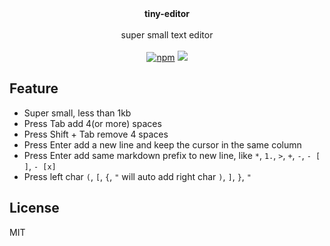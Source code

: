 <p align="center">
  <br/>
  <br/>
  <b>tiny-editor</b>
  <br />
  <br />
  <span>super small text editor</span>
  <br />
  <br />
  <span>
    <a href="https://www.npmjs.org/package/tiny-editor"><img src="https://img.shields.io/npm/v/tiny-editor.svg?style=flat" alt="npm"></a> 
    <a href="./LICENSE" alt="GitHub license">
      <img src="https://img.shields.io/badge/license-MIT-blue.svg" />
    </a>
  </span>
  <br />
</p>

## Feature
* Super small, less than 1kb
* Press Tab add 4(or more) spaces
* Press Shift + Tab remove 4 spaces
* Press Enter add a new line and keep the cursor in the same column
* Press Enter add same markdown prefix to new line, like `*`, `1.`, `>`, `+`, `-`, `- [ ]`, `- [x]`
* Press left char `(`, `[`, `{`, `"` will auto add right char `)`, `]`, `}`, `"`


## License
MIT